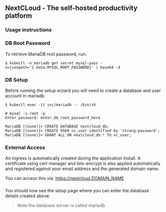 ## NextCLoud - The self-hosted productivity platform

### Usage instructions

### DB Root Password

To retrieve MariaDB root password, run:

```
$ kubectl -n mariadb get secret mysql-pass -o=jsonpath='{.data.MYSQL_ROOT_PASSWORD}' | base64 -d
```

### DB Setup

Before running the setup wizard you will need to create a database and user account in mariadb

```
$ kubectl exec -it svc/mariadb -- /bin/sh

# mysql -u root -p
Enter password: enter_db_root_password_here

MariaDB [(none)]> CREATE DATABASE nextcloud_db;
MariaDB [(none)]> CREATE USER nc_user identified by 'strong-password';
MariaDB [(none)]> GRANT ALL ON nextcloud_db.* TO nc_user;
```

### External Access

An ingress is automatically created during the application install. A certificate using cert manager and lets-encrypt is also applied automatically and registered against your  email address and the generated domain name.

You can access this via: https://nextcloud.DOMAIN_NAME

###

You should now see the setup page where you can enter the database details created above.

> Note the database server is called mariadb
